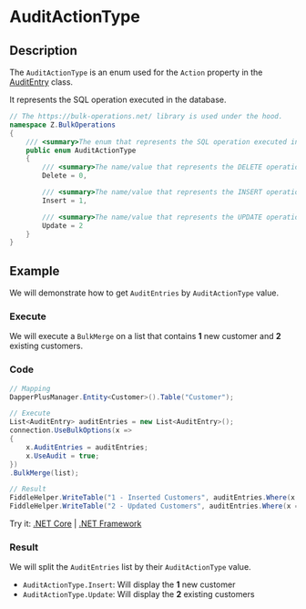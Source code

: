 # AuditActionType

## Description

The `AuditActionType` is an enum used for the `Action` property in the [AuditEntry](audit-entry.md) class.

It represents the SQL operation executed in the database.

```csharp
// The https://bulk-operations.net/ library is used under the hood.
namespace Z.BulkOperations
{
    /// <summary>The enum that represents the SQL operation executed in the database.</summary>
    public enum AuditActionType
    {
        /// <summary>The name/value that represents the DELETE operation.</summary>
        Delete = 0,

        /// <summary>The name/value that represents the INSERT operation.</summary>
        Insert = 1,

        /// <summary>The name/value that represents the UPDATE operation.</summary>
        Update = 2
    }
}
```

## Example

We will demonstrate how to get `AuditEntries` by `AuditActionType` value.

### Execute

We will execute a `BulkMerge` on a list that contains **1** new customer and **2** existing customers.

### Code

```csharp
// Mapping
DapperPlusManager.Entity<Customer>().Table("Customer");

// Execute
List<AuditEntry> auditEntries = new List<AuditEntry>(); 
connection.UseBulkOptions(x => 
{ 
    x.AuditEntries = auditEntries; 
    x.UseAudit = true;
})
.BulkMerge(list);

// Result
FiddleHelper.WriteTable("1 - Inserted Customers", auditEntries.Where(x => x.Action == AuditActionType.Insert));
FiddleHelper.WriteTable("2 - Updated Customers", auditEntries.Where(x => x.Action == AuditActionType.Update));
```

Try it: [.NET Core](https://dotnetfiddle.net/y4w1ZG) | [.NET Framework](https://dotnetfiddle.net/WTIe5L)

### Result

We will split the `AuditEntries` list by their `AuditActionType` value.

- `AuditActionType.Insert`: Will display the **1** new customer
- `AuditActionType.Update`: Will display the **2** existing customers
